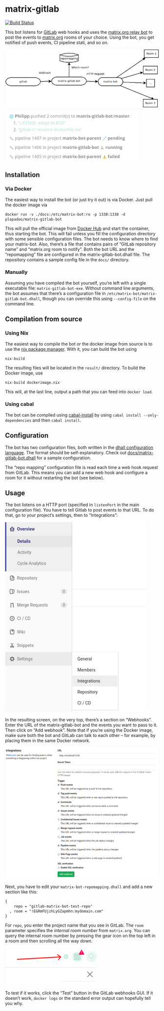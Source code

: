 # matrix-gitlab

[![Build Status](https://travis-ci.org/plapadoo/matrix-gitlab-bot.svg?branch=master)](https://travis-ci.org/plapadoo/matrix-gitlab-bot)

This bot listens for [GitLab](https://gitlab.com) web hooks and uses the [matrix.org relay bot](https://github.com/plapadoo/matrix-bot) to post the events to [matrix.org](https://matrix.org) rooms of your choice. Using the bot, you get notified of push events, CI pipeline stati, and so on.

![How matrix-gitlab-bot works](./docs/overview.png)

![Push, build, … fail?](./docs/riot_push.png)

## Installation

### Via Docker

The easiest way to install the bot (or just try it out) is via Docker. Just pull the docker image via

    docker run -v ./docs:/etc/matrix-bot:ro -p 1338:1338 -d plapadoo/matrix-gitlab-bot

This will pull the official image from [Docker Hub](https://hub.docker.com/r/plapadoo/matrix-gitlab-bot/) and start the container, thus starting the bot. This will fail unless you fill the configuration directory with some sensible configuration files. The bot needs to know where to find your matrix-bot. Also, there’s a file that contains pairs of “GitLab repository name” and “matrix.org room to notify”. Both the bot URL and the “repomapping” file are configured in the matrix-gitlab-bot.dhall file. The repository contains a sample config file in the `docs/` directory.

### Manually

Assuming you have compiled the bot yourself, you’re left with a single executable file:  `matrix-gitlab-bot-exe`. Without command line arguments, the bot assumes that there’s a configuration file in `/etc/matrix-bot/matrix-gitlab-bot.dhall`, though you can override this using `--config-file` on the command line.

## Compilation from source

### Using Nix

The easiest way to compile the bot or the docker image from source is to use the [nix package manager](https://nixos.org/nix/). With it, you can build the bot using

    nix-build

The resulting files will be located in the `result/` directory. To build the Docker image, use

    nix-build dockerimage.nix

This will, at the last line, output a path that you can feed into `docker load`.

### Using cabal

The bot can be compiled using [cabal-install](https://www.haskell.org/cabal/) by using `cabal install --only-dependencies` and then `cabal install`.

## Configuration

The bot has two configuration files, both written in the [dhall configuration language](https://github.com/dhall-lang/dhall-lang/blob/master/README.md). The format should be self-explanatory. Check out [docs/matrix-gitlab-bot.dhall](docs/matrix-gitlab-bot.dhall) for a sample configuration.

The “repo mapping” configuration file is read each time a web hook request from GitLab. This means you can add a new web hook and configure a room for it without restarting the bot (see below).

## Usage

The bot listens on a HTTP port (specified in `listenPort` in the main configuration file). You have to tell Gitlab to post events to that URL. To do that, go to your project’s settings, then to “Integrations”:

![Integrations](./docs/integrations.png)

In the resulting screen, on the very top, there’s a section on “Webhooks”. Enter the URL of the matrix-gitlab-bot and the events you want to pass to it. Then click on “Add webhook”. Note that if you’re using the Docker image, make sure both the bot and GitLab can talk to each other – for example, by placing them in the same Docker network.

![Integrations](./docs/webhooks.png)

Next, you have to edit your `matrix-bot-repomapping.dhall` and add a new section like this:

    {
        repo = "gitlab-matrix-bot-test-repo"
      , room = "!EGRmFUjzhLyGZapmhn:mydomain.com"
    }
	
For `repo`, you enter the project name that you see in GitLab. The `room` parameter specifies the *internal room number* from `matrix.org`. You can query the internal room number by pressing the gear icon on the top left in a room and then scrolling all the way down.

![Integrations](./docs/gear.png)

To test if it works, click the “Test” button in the GitLab webhooks GUI. If it doesn’t work, `docker logs` or the standard error output can hopefully tell you why.
